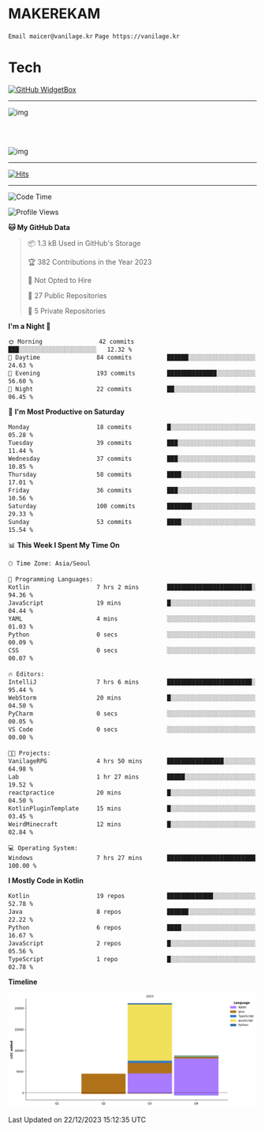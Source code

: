 # MAKEREKAM

`Email maicer@vanilage.kr`
`Page https://vanilage.kr`

# Tech

[![GitHub WidgetBox](https://github-widgetbox.vercel.app/api/skills?languages=python,js,ts,c,cpp,cs,java,kotlin,bash,md,html,css,xml,yaml,swift,powershell,json,R,SQL,php&tools=git,npm,gradle,nodejs,vercel,nginx&includeNames=true&theme=darkmode)](https://github.com/Jurredr/github-widgetbox)

---

![img](https://github-readme-stats.vercel.app/api/top-langs/?username=MAKEREKAM&layout=compact&theme=gruvbox)

<br>
<br>

![img](https://github-readme-stats.vercel.app/api/?username=MAKEREKAM&layout=compact&theme=gruvbox)

---

[![Hits](https://hits.seeyoufarm.com/api/count/incr/badge.svg?url=https%3A%2F%2Fgithub.com%2FMAKEREKAM&count_bg=%234A49D1&title_bg=%23555555&icon=&icon_color=%23E7E7E7&title=방문&edge_flat=false)](https://hits.seeyoufarm.com)

---

<!--START_SECTION:waka-->
![Code Time](http://img.shields.io/badge/Code%20Time-109%20hrs%2057%20mins-blue)

![Profile Views](http://img.shields.io/badge/Profile%20Views-0-blue)

**🐱 My GitHub Data** 

> 📦 1.3 kB Used in GitHub's Storage 
 > 
> 🏆 382 Contributions in the Year 2023
 > 
> 🚫 Not Opted to Hire
 > 
> 📜 27 Public Repositories 
 > 
> 🔑 5 Private Repositories 
 > 
**I'm a Night 🦉** 

```text
🌞 Morning                42 commits          ███░░░░░░░░░░░░░░░░░░░░░░   12.32 % 
🌆 Daytime                84 commits          ██████░░░░░░░░░░░░░░░░░░░   24.63 % 
🌃 Evening                193 commits         ██████████████░░░░░░░░░░░   56.60 % 
🌙 Night                  22 commits          ██░░░░░░░░░░░░░░░░░░░░░░░   06.45 % 
```
📅 **I'm Most Productive on Saturday** 

```text
Monday                   18 commits          █░░░░░░░░░░░░░░░░░░░░░░░░   05.28 % 
Tuesday                  39 commits          ███░░░░░░░░░░░░░░░░░░░░░░   11.44 % 
Wednesday                37 commits          ███░░░░░░░░░░░░░░░░░░░░░░   10.85 % 
Thursday                 58 commits          ████░░░░░░░░░░░░░░░░░░░░░   17.01 % 
Friday                   36 commits          ███░░░░░░░░░░░░░░░░░░░░░░   10.56 % 
Saturday                 100 commits         ███████░░░░░░░░░░░░░░░░░░   29.33 % 
Sunday                   53 commits          ████░░░░░░░░░░░░░░░░░░░░░   15.54 % 
```


📊 **This Week I Spent My Time On** 

```text
🕑︎ Time Zone: Asia/Seoul

💬 Programming Languages: 
Kotlin                   7 hrs 2 mins        ████████████████████████░   94.36 % 
JavaScript               19 mins             █░░░░░░░░░░░░░░░░░░░░░░░░   04.44 % 
YAML                     4 mins              ░░░░░░░░░░░░░░░░░░░░░░░░░   01.03 % 
Python                   0 secs              ░░░░░░░░░░░░░░░░░░░░░░░░░   00.09 % 
CSS                      0 secs              ░░░░░░░░░░░░░░░░░░░░░░░░░   00.07 % 

🔥 Editors: 
IntelliJ                 7 hrs 6 mins        ████████████████████████░   95.44 % 
WebStorm                 20 mins             █░░░░░░░░░░░░░░░░░░░░░░░░   04.50 % 
PyCharm                  0 secs              ░░░░░░░░░░░░░░░░░░░░░░░░░   00.05 % 
VS Code                  0 secs              ░░░░░░░░░░░░░░░░░░░░░░░░░   00.00 % 

🐱‍💻 Projects: 
VanilageRPG              4 hrs 50 mins       ████████████████░░░░░░░░░   64.98 % 
Lab                      1 hr 27 mins        █████░░░░░░░░░░░░░░░░░░░░   19.52 % 
reactpractice            20 mins             █░░░░░░░░░░░░░░░░░░░░░░░░   04.50 % 
KotlinPluginTemplate     15 mins             █░░░░░░░░░░░░░░░░░░░░░░░░   03.45 % 
WeirdMinecraft           12 mins             █░░░░░░░░░░░░░░░░░░░░░░░░   02.84 % 

💻 Operating System: 
Windows                  7 hrs 27 mins       █████████████████████████   100.00 % 
```

**I Mostly Code in Kotlin** 

```text
Kotlin                   19 repos            █████████████░░░░░░░░░░░░   52.78 % 
Java                     8 repos             ██████░░░░░░░░░░░░░░░░░░░   22.22 % 
Python                   6 repos             ████░░░░░░░░░░░░░░░░░░░░░   16.67 % 
JavaScript               2 repos             █░░░░░░░░░░░░░░░░░░░░░░░░   05.56 % 
TypeScript               1 repo              █░░░░░░░░░░░░░░░░░░░░░░░░   02.78 % 
```



**Timeline**

![Lines of Code chart](https://raw.githubusercontent.com/MAKEREKAM/MAKEREKAM/main/assets/bar_graph.png)


 Last Updated on 22/12/2023 15:12:35 UTC
<!--END_SECTION:waka-->
